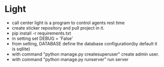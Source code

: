 # Light
- call center light is a program to control agents rest time
- create sticker repository and pull project in it.
- pip install -r requirements.txt
- in setting set DEBUG = 'False'
- from setting, DATABASE define the database configuration(by default it is sqllite)
- with command "python manage.py createsuperuser" create admin user.
- with command "python manage.py runserver" run server